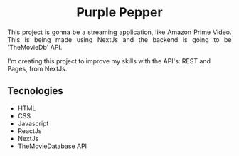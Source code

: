 <h1 align='center'>Purple Pepper</h1>
<p align='justify'>This project is gonna be a streaming application, like Amazon Prime Video. This is being made using NextJs and the backend is going to be 'TheMovieDb' API.</p>
<p aling='justify'>I'm creating this project to improve my skills with the API's: REST and Pages, from NextJs.</p>

## Tecnologies

- HTML
- CSS
- Javascript
- ReactJs
- NextJs
- TheMovieDatabase API
